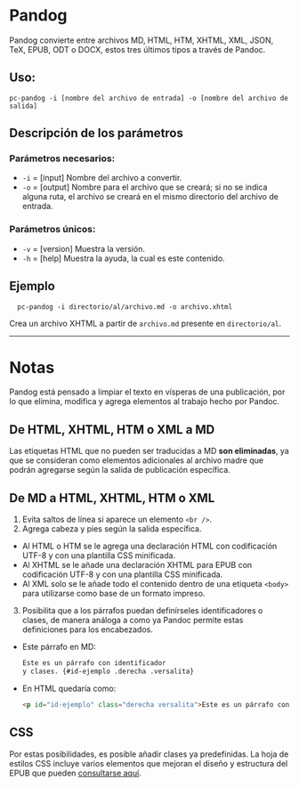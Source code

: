 # Pandog

Pandog convierte entre archivos MD, HTML, HTM, XHTML, XML, JSON, TeX, EPUB, ODT o DOCX, estos tres últimos tipos a través de Pandoc.

## Uso:

  ```
  pc-pandog -i [nombre del archivo de entrada] -o [nombre del archivo de salida]
  ```

## Descripción de los parámetros

### Parámetros necesarios:

* `-i` = [input] Nombre del archivo a convertir.
* `-o` = [output] Nombre para el archivo que se creará; si no se indica alguna ruta, el archivo se creará en el mismo directorio del archivo de entrada.

### Parámetros únicos:

* `-v` = [version] Muestra la versión.
* `-h` = [help] Muestra la ayuda, la cual es este contenido.

## Ejemplo

```
  pc-pandog -i directorio/al/archivo.md -o archivo.xhtml
```

Crea un archivo XHTML a partir de `archivo.md` presente en `directorio/al`.

------

# Notas

Pandog está pensado a limpiar el texto en vísperas de una publicación, por
lo que elimina, modifica y agrega elementos al trabajo hecho por Pandoc.

## De HTML, XHTML, HTM o XML a MD

Las etiquetas HTML que no pueden ser traducidas a MD **son eliminadas**, 
ya que se consideran como elementos adicionales al archivo madre que podrán
agregarse según la salida de publicación específica.

## De MD a HTML, XHTML, HTM o XML

1. Evita saltos de línea si aparece un elemento `<br />`.
2. Agrega cabeza y pies según la salida específica.
  * Al HTML o HTM se le agrega una declaración HTML con codificación UTF-8 
  y con una plantilla CSS minificada.
  * Al XHTML se le añade una declaración XHTML para EPUB con codificación
  UTF-8 y con una plantilla CSS minificada.
  * Al XML solo se le añade todo el contenido dentro de una etiqueta `<body>`
  para utilizarse como base de un formato impreso.
3. Posibilita que a los párrafos puedan definírseles identificadores o clases, 
de manera análoga a como ya Pandoc permite estas definiciones para los encabezados.
  * Este párrafo en MD:
  
    ```markdown
    Este es un párrafo con identificador 
    y clases. {#id-ejemplo .derecha .versalita}
    ```
    
  * En HTML quedaría como:
  
    ```html
    <p id="id-ejemplo" class="derecha versalita">Este es un párrafo con identificador y clases.</p>
    ```

## CSS

Por estas posibilidades, es posible añadir clases ya predefinidas. La hoja de 
estilos CSS incluye varios elementos que mejoran el diseño y estructura 
del EPUB que pueden [consultarse aquí](https://github.com/NikaZhenya/pecas/tree/master/epub/others/css).
